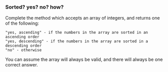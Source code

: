 ### Sorted? yes? no? how?

Complete the method which accepts an array of integers, and returns one of the following:

    "yes, ascending" - if the numbers in the array are sorted in an ascending order
    "yes, descending" - if the numbers in the array are sorted in a descending order
    "no" - otherwise

You can assume the array will always be valid, and there will always be one correct answer.
